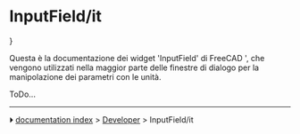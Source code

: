 # InputField/it
}

Questa è la documentazione dei widget \'InputField\' di FreeCAD \', che vengono utilizzati nella maggior parte delle finestre di dialogo per la manipolazione dei parametri con le unità.

ToDo\...



---
⏵ [documentation index](../README.md) > [Developer](Category_Developer.md) > InputField/it
